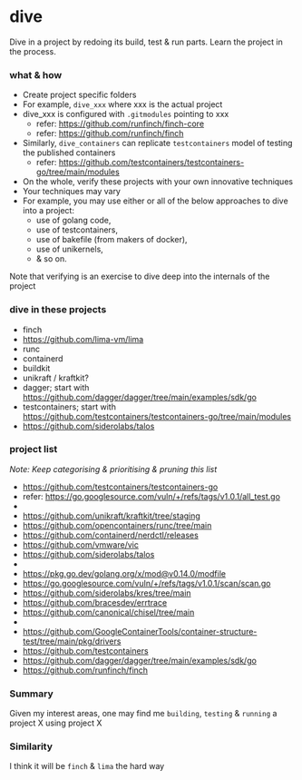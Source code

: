 # dive
Dive in a project by redoing its build, test & run parts. Learn the project in the process.

### what & how
- Create project specific folders
- For example, `dive_xxx` where xxx is the actual project
- dive_xxx is configured with `.gitmodules` pointing to xxx
  - refer: https://github.com/runfinch/finch-core
  - refer: https://github.com/runfinch/finch
- Similarly, `dive_containers` can replicate `testcontainers` model of testing the published containers
  - refer: https://github.com/testcontainers/testcontainers-go/tree/main/modules
- On the whole, verify these projects with your own innovative techniques
- Your techniques may vary
- For example, you may use either or all of the below approaches to dive into a project:
  - use of golang code,
  - use of testcontainers,
  - use of bakefile (from makers of docker),
  - use of unikernels,
  - & so on.

Note that verifying is an exercise to dive deep into the internals of the project

### dive in these projects
- finch
- https://github.com/lima-vm/lima
- runc
- containerd
- buildkit
- unikraft / kraftkit?
- dagger; start with https://github.com/dagger/dagger/tree/main/examples/sdk/go
- testcontainers; start with https://github.com/testcontainers/testcontainers-go/tree/main/modules
- https://github.com/siderolabs/talos

### project list
_Note: Keep categorising & prioritising & pruning this list_

- https://github.com/testcontainers/testcontainers-go
- refer: https://go.googlesource.com/vuln/+/refs/tags/v1.0.1/all_test.go
- 
- https://github.com/unikraft/kraftkit/tree/staging
- https://github.com/opencontainers/runc/tree/main
- https://github.com/containerd/nerdctl/releases
- https://github.com/vmware/vic
- https://github.com/siderolabs/talos
- 
- https://pkg.go.dev/golang.org/x/mod@v0.14.0/modfile
- https://go.googlesource.com/vuln/+/refs/tags/v1.0.1/scan/scan.go
- https://github.com/siderolabs/kres/tree/main
- https://github.com/bracesdev/errtrace
- https://github.com/canonical/chisel/tree/main
- 
- https://github.com/GoogleContainerTools/container-structure-test/tree/main/pkg/drivers
- https://github.com/testcontainers
- https://github.com/dagger/dagger/tree/main/examples/sdk/go
- https://github.com/runfinch/finch

### Summary
Given my interest areas, one may find me `building`, `testing` & `running` a project X using project X

### Similarity
I think it will be `finch` & `lima` the hard way
